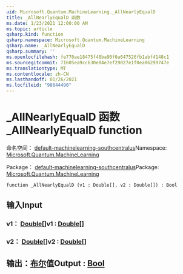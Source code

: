 ```yaml
---
uid: Microsoft.Quantum.MachineLearning._AllNearlyEqualD
title: _AllNearlyEqualD 函数
ms.date: 1/23/2021 12:00:00 AM
ms.topic: article
qsharp.kind: function
qsharp.namespace: Microsoft.Quantum.MachineLearning
qsharp.name: _AllNearlyEqualD
qsharp.summary: ''
ms.openlocfilehash: fe770ae18475f48ba90f0a647526fb1abf4148c1
ms.sourcegitcommit: 71605ea9cc630e84e7ef29027e1f0ea06299747e
ms.translationtype: MT
ms.contentlocale: zh-CN
ms.lasthandoff: 01/26/2021
ms.locfileid: "98844490"
---
```

# <a name="_allnearlyequald-function"></a><span data-ttu-id="a487a-102">_AllNearlyEqualD 函数</span><span class="sxs-lookup"><span data-stu-id="a487a-102">_AllNearlyEqualD function</span></span>

<span data-ttu-id="a487a-103">命名空间： [default-machinelearning-southcentralus](xref:Microsoft.Quantum.MachineLearning)</span><span class="sxs-lookup"><span data-stu-id="a487a-103">Namespace: [Microsoft.Quantum.MachineLearning](xref:Microsoft.Quantum.MachineLearning)</span></span>

<span data-ttu-id="a487a-104">Package： [default-machinelearning-southcentralus](https://nuget.org/packages/Microsoft.Quantum.MachineLearning)</span><span class="sxs-lookup"><span data-stu-id="a487a-104">Package: [Microsoft.Quantum.MachineLearning](https://nuget.org/packages/Microsoft.Quantum.MachineLearning)</span></span>




```qsharp
function _AllNearlyEqualD (v1 : Double[], v2 : Double[]) : Bool
```


## <a name="input"></a><span data-ttu-id="a487a-105">输入</span><span class="sxs-lookup"><span data-stu-id="a487a-105">Input</span></span>

### <a name="v1--double"></a><span data-ttu-id="a487a-106">v1： [Double](xref:microsoft.quantum.lang-ref.double)[]</span><span class="sxs-lookup"><span data-stu-id="a487a-106">v1 : [Double](xref:microsoft.quantum.lang-ref.double)[]</span></span>




### <a name="v2--double"></a><span data-ttu-id="a487a-107">v2： [Double](xref:microsoft.quantum.lang-ref.double)[]</span><span class="sxs-lookup"><span data-stu-id="a487a-107">v2 : [Double](xref:microsoft.quantum.lang-ref.double)[]</span></span>





## <a name="output--bool"></a><span data-ttu-id="a487a-108">输出：[布尔](xref:microsoft.quantum.lang-ref.bool)值</span><span class="sxs-lookup"><span data-stu-id="a487a-108">Output : [Bool](xref:microsoft.quantum.lang-ref.bool)</span></span>

